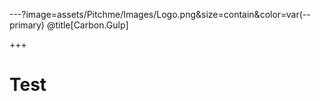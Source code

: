 ---?image=assets/Pitchme/Images/Logo.png&size=contain&color=var(--primary)
@title[Carbon.Gulp]

+++

# Test
